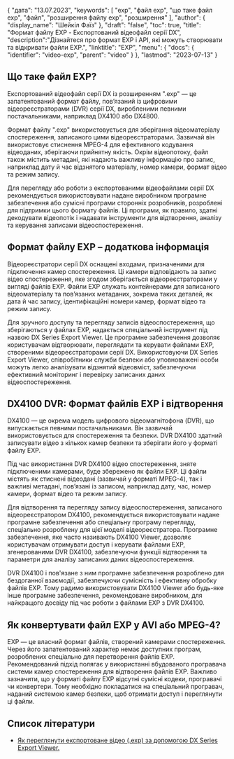 {
"дата": "13.07.2023",
  "keywords": [
"exp",
"файл exp",
"що таке файл exp",
"файл",
"розширення файлу exp",
"розширення"
],
  "author": {
"display_name": "Шейкіл Фаїз"
},
"draft": "false",
"toc": true,
"title": "Формат файлу EXP - Експортований відеофайл серії DX",
  "description":"Дізнайтеся про формат EXP і API, які можуть створювати та відкривати файли EXP.",
  "linktitle": "EXP",
  "menu": {
    "docs": {
      "identifier": "video-exp",
      "parent": "video"
}
},
"lastmod": "2023-07-13"
}

## Що таке файл EXP?

Експортований відеофайл серії DX із розширенням ".exp" — це запатентований формат файлу, пов’язаний із цифровими відеореєстраторами (DVR) серії DX, виробленими певними постачальниками, наприклад DX4100 або DX4800.

Формат файлу ".exp" використовується для зберігання відеоматеріалу спостереження, записаного цими відеореєстраторами. Зазвичай він використовує стиснення MPEG-4 для ефективного кодування відеоданих, зберігаючи прийнятну якість. Окрім відеопотоку, файл також містить метадані, які надають важливу інформацію про запис, наприклад дату й час відзнятого матеріалу, номер камери, формат відео та режим запису.

Для перегляду або роботи з експортованими відеофайлами серії DX рекомендується використовувати надане виробником програмне забезпечення або сумісні програми сторонніх розробників, розроблені для підтримки цього формату файлів. Ці програми, як правило, здатні декодувати відеопотік і надавати інструменти для відтворення, аналізу та керування записами відеоспостереження.

## Формат файлу EXP – додаткова інформація

Відеореєстратори серії DX оснащені входами, призначеними для підключення камер спостереження. Ці камери відповідають за запис відео спостереження, яке згодом зберігається відеореєстраторами у вигляді файлів EXP. Файли EXP служать контейнерами для записаного відеоматеріалу та пов’язаних метаданих, зокрема таких деталей, як дата й час запису, ідентифікаційні номери камер, формат відео та режим запису.

Для зручного доступу та перегляду записів відеоспостереження, що зберігаються у файлах EXP, надається спеціальний інструмент під назвою DX Series Export Viewer. Це програмне забезпечення дозволяє користувачам відтворювати, переглядати та керувати файлами EXP, створеними відеореєстраторами серії DX. Використовуючи DX Series Export Viewer, співробітники служби безпеки або уповноважені особи можуть легко аналізувати відзнятий відеовміст, забезпечуючи ефективний моніторинг і перевірку записаних даних відеоспостереження.

## DX4100 DVR: Формат файлів EXP і відтворення

DX4100 — це окрема модель цифрового відеомагнітофона (DVR), що випускається певними постачальниками. Він зазвичай використовується для спостереження та безпеки. DVR DX4100 здатний записувати відео з кількох камер безпеки та зберігати його у форматі файлу EXP.

Під час використання DVR DX4100 відео спостереження, зняте підключеними камерами, буде збережено як файли EXP. Ці файли містять як стиснені відеодані (зазвичай у форматі MPEG-4), так і важливі метадані, пов’язані із записом, наприклад дату, час, номер камери, формат відео та режим запису.

Для відтворення та перегляду запису відеоспостереження, записаного відеореєстратором DX4100, рекомендується використовувати надане програмне забезпечення або спеціальну програму перегляду, спеціально розроблену для цієї моделі відеореєстратора. Програмне забезпечення, яке часто називають DX4100 Viewer, дозволяє користувачам отримувати доступ і керувати файлами EXP, згенерованими DVR DX4100, забезпечуючи функції відтворення та параметри для аналізу записаних даних відеоспостереження.

DVR DX4100 і пов'язане з ним програмне забезпечення розроблено для бездоганної взаємодії, забезпечуючи сумісність і ефективну обробку файлів EXP. Тому радимо використовувати DX4100 Viewer або будь-яке інше програмне забезпечення, рекомендоване виробником, для найкращого досвіду під час роботи з файлами EXP з DVR DX4100.


## Як конвертувати файл EXP у AVI або MPEG-4?

EXP — це власний формат файлів, створений камерами спостереження. Через його запатентований характер немає доступних програм, розроблених спеціально для перетворення файлів EXP. Рекомендований підхід полягає у використанні вбудованого програвача системи камер спостереження для відтворення файлів EXP. Важливо зазначити, що у форматі файлу EXP відсутні сумісні кодеки, програвачі чи конвертери. Тому необхідно покладатися на спеціальний програвач, наданий системою камер безпеки, щоб отримати доступ і переглянути ці файли.

## Список літератури
* [Як переглянути експортоване відео (.exp) за допомогою DX Series Export Viewer.](https://support.pelco.com/s/article/How-to-review-exported-video-exp-using-the-DX-Series-Export-Viewer-1538586687024?language=en_US)







